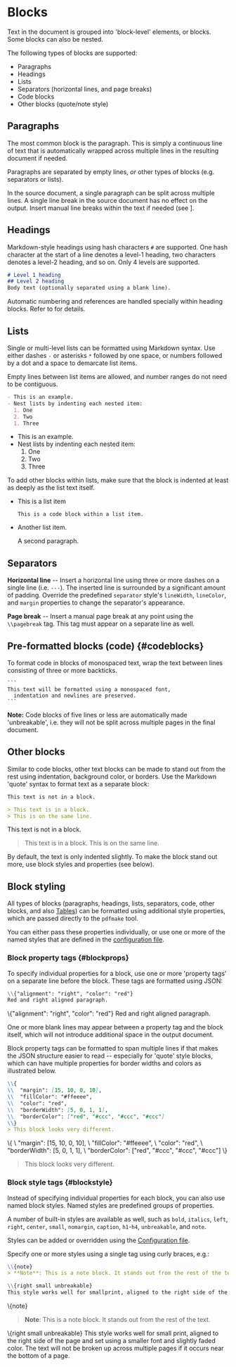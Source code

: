 # Blocks

Text in the document is grouped into 'block-level' elements, or blocks. Some blocks can also be nested.

The following types of blocks are supported:

- Paragraphs
- Headings
- Lists
- Separators (horizontal lines, and page breaks)
- Code blocks
- Other blocks (quote/note style)

## Paragraphs

The most common block is the paragraph. This is simply a continuous line of text that is automatically wrapped across multiple lines in the resulting document if needed.

Paragraphs are separated by empty lines, *or* other types of blocks (e.g. separators or lists).

In the source document, a single paragraph can be split across multiple lines. A single line break in the source document has no effect on the output. Insert manual line breaks within the text if needed (see [](#auto)].

## Headings

Markdown-style headings using hash characters `#` are supported. One hash character at the start of a line denotes a level-1 heading, two characters denotes a level-2 heading, and so on. Only 4 levels are supported.

```markdown
# Level 1 heading
## Level 2 heading
Body text (optionally separated using a blank line).
```

Automatic numbering and references are handled specially within heading blocks. Refer to [](#refs) for details.

## Lists

Single or multi-level lists can be formatted using Markdown syntax. Use either dashes `-` or asterisks `*` followed by one space, or numbers followed by a dot and a space to demarcate list items.

Empty lines between list items are allowed, and number ranges do not need to be contiguous.

```markdown
- This is an example.
- Nest lists by indenting each nested item:
  1. One
  2. Two
  1. Three
```

- This is an example.
- Nest lists by indenting each nested item:
  1. One
  2. Two
  1. Three

To add other blocks within lists, make sure that the block is indented at least as deeply as the list text itself.

- This is a list item
    ```
    This is a code block within a list item.
    ```

- Another list item.

  A second paragraph.

## Separators

**Horizontal line** -- Insert a horizontal line using three or more dashes on a single line (i.e. `---`). The inserted line is surrounded by a significant amount of padding. Override the predefined `separator` style's `lineWidth`, `lineColor`, and `margin` properties to change the separator's appearance.

**Page break** -- Insert a manual page break at any point using the `\\pagebreak` tag. This tag must appear on a separate line as well.

## Pre-formatted blocks (code) {#codeblocks}

To format code in blocks of monospaced text, wrap the text between lines consisting of three or more backticks.

````
```
This text will be formatted using a monospaced font,
  indentation and newlines are preserved.
```
````

**Note:** Code blocks of five lines or less are automatically made 'unbreakable', i.e. they will not be split across multiple pages in the final document.

## Other blocks

Similar to code blocks, other text blocks can be made to stand out from the rest using indentation, background color, or borders. Use the Markdown 'quote' syntax to format text as a separate block:

```markdown
This text is not in a block.

> This text is in a block.
> This is on the same line.
```

This text is not in a block.

> This text is in a block.
> This is on the same line.

By default, the text is only indented slightly. To make the block stand out more, use block styles and properties (see below).

## Block styling

All types of blocks (paragraphs, headings, lists, separators, code, other blocks, and also [Tables](#tables)) can be formatted using additional style properties, which are passed directly to the `pdfmake` tool.

You can either pass these properties individually, or use one or more of the named styles that are defined in the [configuration file](#config).

### Block property tags {#blockprops}

To specify individual properties for a block, use one or more 'property tags' on a separate line before the block. These tags are formatted using JSON:

```markdown
\\{"alignment": "right", "color": "red"}
Red and right aligned paragraph.
```

\\{"alignment": "right", "color": "red"}
Red and right aligned paragraph.

One or more blank lines may appear between a property tag and the block itself, which will not introduce additional space in the output document.

Block property tags can be formatted to span multiple lines if that makes the JSON structure easier to read -- especially for 'quote' style blocks, which can have multiple properties for border widths and colors as illustrated below.

```markdown
\\{
\\  "margin": [15, 10, 0, 10],
\\  "fillColor": "#ffeeee",
\\  "color": "red",
\\  "borderWidth": [5, 0, 1, 1],
\\  "borderColor": ["red", "#ccc", "#ccc", "#ccc"]
\\}
> This block looks very different.
```

\\{
\\  "margin": [15, 10, 0, 10],
\\  "fillColor": "#ffeeee",
\\  "color": "red",
\\  "borderWidth": [5, 0, 1, 1],
\\  "borderColor": ["red", "#ccc", "#ccc", "#ccc"]
\\}
> This block looks very different.

### Block style tags {#blockstyle}

Instead of specifying individual properties for each block, you can also use named block styles. Named styles are predefined groups of properties.

A number of built-in styles are available as well, such as `bold`, `italics`, `left`, `right`, `center`, `small`, `nomargin`, `caption`, `h1`-`h4`, `unbreakable`, and `note`.

Styles can be added or overridden using the [Configuration file](#config).

Specify one or more styles using a single tag using curly braces, e.g.:

```markdown
\\{note}
> **Note**: This is a note block. It stands out from the rest of the text.

\\{right small unbreakable}
This style works well for smallprint, aligned to the right side of the page and set using a smaller font and slightly faded color. The text will not be broken up across multiple pages if it occurs near the bottom of a page.
```

\\{note}
> **Note**: This is a note block. It stands out from the rest of the text.

\\{right small unbreakable}
This style works well for small print, aligned to the right side of the page and set using a smaller font and slightly faded color. The text will not be broken up across multiple pages if it occurs near the bottom of a page.
